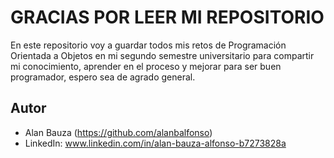 # GRACIAS POR LEER MI REPOSITORIO

En este repositorio voy a guardar todos mis retos de Programación Orientada a Objetos en mi segundo semestre universitario para compartir mi conocimiento, aprender en el proceso y mejorar para ser buen programador, espero sea de agrado general.


## Autor

- Alan Bauza (https://github.com/alanbalfonso)
- LinkedIn: www.linkedin.com/in/alan-bauza-alfonso-b7273828a
